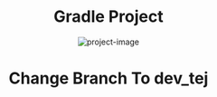 <h1 align="center" id="title">Gradle Project</h1>

<p align="center"><img src="https://socialify.git.ci/SarthakTD/Spring-JWT-Gradle/image?custom_description=JWT+Token+Using+Gradle&amp;description=1&amp;font=Bitter&amp;language=1&amp;name=1&amp;owner=1&amp;pattern=Floating+Cogs&amp;pulls=1&amp;stargazers=1&amp;theme=Auto" alt="project-image"></p>

<h1 align="center" id="title">Change Branch To dev_tej</h1>

